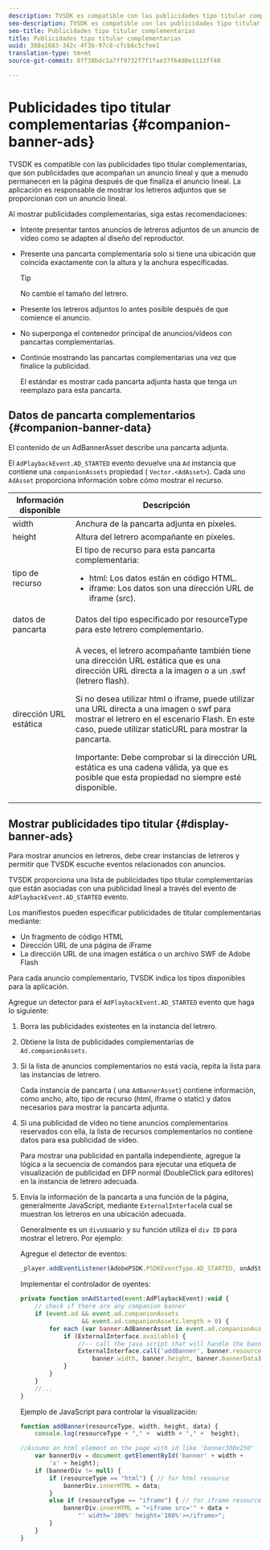 ```yaml
---
description: TVSDK es compatible con las publicidades tipo titular complementarias, que son publicidades que acompañan un anuncio lineal y que a menudo permanecen en la página después de que finaliza el anuncio lineal. La aplicación es responsable de mostrar los letreros adjuntos que se proporcionan con un anuncio lineal.
seo-description: TVSDK es compatible con las publicidades tipo titular complementarias, que son publicidades que acompañan un anuncio lineal y que a menudo permanecen en la página después de que finaliza el anuncio lineal. La aplicación es responsable de mostrar los letreros adjuntos que se proporcionan con un anuncio lineal.
seo-title: Publicidades tipo titular complementarias
title: Publicidades tipo titular complementarias
uuid: 388a1683-342c-4f3b-97c8-cfcb6c5cfee1
translation-type: tm+mt
source-git-commit: 8ff38bdc1a7ff9732f7f1fae37f64d0e1113ff40

---
```



# Publicidades tipo titular complementarias {#companion-banner-ads}

TVSDK es compatible con las publicidades tipo titular complementarias, que son publicidades que acompañan un anuncio lineal y que a menudo permanecen en la página después de que finaliza el anuncio lineal. La aplicación es responsable de mostrar los letreros adjuntos que se proporcionan con un anuncio lineal.

Al mostrar publicidades complementarias, siga estas recomendaciones:

* Intente presentar tantos anuncios de letreros adjuntos de un anuncio de vídeo como se adapten al diseño del reproductor.
* Presente una pancarta complementaria solo si tiene una ubicación que coincida exactamente con la altura y la anchura especificadas.

   >[!TIP]
   >
   >No cambie el tamaño del letrero.

* Presente los letreros adjuntos lo antes posible después de que comience el anuncio.
* No superponga el contenedor principal de anuncios/vídeos con pancartas complementarias.
* Continúe mostrando las pancartas complementarias una vez que finalice la publicidad.

   El estándar es mostrar cada pancarta adjunta hasta que tenga un reemplazo para esta pancarta.

## Datos de pancarta complementarios {#companion-banner-data}

El contenido de un AdBannerAsset describe una pancarta adjunta.

<!--<a id="section_D730B4FD6FD749E9860B6A07FC110552"></a>-->

El `AdPlaybackEvent.AD_STARTED` evento devuelve una `Ad` instancia que contiene una `companionAssets` propiedad ( `Vector.<AdAsset>`).
Cada uno `AdAsset` proporciona información sobre cómo mostrar el recurso.

<table id="table_760C885E2DCA4BE983CC57FDA7BD5B14"> 
 <thead> 
  <tr> 
   <th colname="col1" class="entry"> Información disponible </th> 
   <th colname="col2" class="entry"> Descripción </th> 
  </tr> 
 </thead>
 <tbody> 
  <tr> 
   <td colname="col1"> width </td> 
   <td colname="col2"> Anchura de la pancarta adjunta en píxeles. </td> 
  </tr> 
  <tr> 
   <td colname="col1"> height </td> 
   <td colname="col2"> Altura del letrero acompañante en píxeles. </td> 
  </tr> 
  <tr> 
   <td colname="col1"> tipo de recurso </td> 
   <td colname="col2">El tipo de recurso para esta pancarta complementaria: 
    <ul id="ul_A067787FE49E4B6095BE0AC1D447DBB3"> 
     <li id="li_02B7224C67004095B3F6E50FD21E507E">html: Los datos están en código HTML. </li> 
     <li id="li_5F37E14472424F808C6094F42009E676">iframe: Los datos son una dirección URL de iframe (src). </li> 
    </ul> </td> 
  </tr> 
  <tr> 
   <td colname="col1"> datos de pancarta </td> 
   <td colname="col2"> Datos del tipo especificado por <span class="codeph"> resourceType</span> para este letrero complementario. </td> 
  </tr> 
  <tr> 
   <td colname="col1"> dirección URL estática </td> 
   <td colname="col2"> <p>A veces, el letrero acompañante también tiene una dirección URL estática que es una dirección URL directa a la imagen o a un <span class="filepath"> .swf</span> (letrero flash). </p> <p>Si no desea utilizar html o iframe, puede utilizar una URL directa a una imagen o swf para mostrar el letrero en el escenario Flash. En este caso, puede utilizar staticURL para mostrar la pancarta. </p> <p>Importante:  Debe comprobar si la dirección URL estática es una cadena válida, ya que es posible que esta propiedad no siempre esté disponible. </p> </td> 
  </tr> 
 </tbody> 
</table>

## Mostrar publicidades tipo titular {#display-banner-ads}

Para mostrar anuncios en letreros, debe crear instancias de letreros y permitir que TVSDK escuche eventos relacionados con anuncios.

TVSDK proporciona una lista de publicidades tipo titular complementarias que están asociadas con una publicidad lineal a través del evento de `AdPlaybackEvent.AD_STARTED` evento.

Los manifiestos pueden especificar publicidades de titular complementarias mediante:

* Un fragmento de código HTML
* Dirección URL de una página de iFrame
* La dirección URL de una imagen estática o un archivo SWF de Adobe Flash

Para cada anuncio complementario, TVSDK indica los tipos disponibles para la aplicación.

Agregue un detector para el `AdPlaybackEvent.AD_STARTED` evento que haga lo siguiente:

1. Borra las publicidades existentes en la instancia del letrero.

1. Obtiene la lista de publicidades complementarias de `Ad.companionAssets`.

1. Si la lista de anuncios complementarios no está vacía, repita la lista para las instancias de letrero.

   Cada instancia de pancarta ( una `AdBannerAsset`) contiene información, como ancho, alto, tipo de recurso (html, iframe o static) y datos necesarios para mostrar la pancarta adjunta.

1. Si una publicidad de vídeo no tiene anuncios complementarios reservados con ella, la lista de recursos complementarios no contiene datos para esa publicidad de vídeo.

   Para mostrar una publicidad en pantalla independiente, agregue la lógica a la secuencia de comandos para ejecutar una etiqueta de visualización de publicidad en DFP normal (DoubleClick para editores) en la instancia de letrero adecuada.

1. Envía la información de la pancarta a una función de la página, generalmente JavaScript, mediante `ExternalInterface`la cual se muestran los letreros en una ubicación adecuada.

   Generalmente es un `div`usuario y su función utiliza el `div ID` para mostrar el letrero. Por ejemplo:

   Agregue el detector de eventos:

   ```js
   _player.addEventListener(AdobePSDK.PSDKEventType.AD_STARTED, onAdStarted);
   ```

   Implementar el controlador de oyentes:

   ```js
   private function onAdStarted(event:AdPlaybackEvent):void { 
       // check if there are any companion banner 
       if (event.ad && event.ad.companionAssets  
                    && event.ad.companionAssets.length > 0) { 
           for each (var banner:AdBannerAsset in event.ad.companionAssets) { 
               if (ExternalInterface.available) { 
                   //-- call the java script that will handle the banner display. 
                   ExternalInterface.call('addBanner', banner.resourceType,  
                       banner.width, banner.height, banner.bannerData); 
               } 
           } 
       }  
       //...        
   }
   ```

   Ejemplo de JavaScript para controlar la visualización:

   ```js
   function addBanner(resourceType, width, height, data) { 
       console.log(resourceType + "," +  width + "," +  height); 
   
   //Assume an html element on the page with id like 'banner300x250' 
       var bannerDiv = document.getElementById('banner' + width +  
           'x' + height);  
       if (bannerDiv != null) { 
           if (resourceType == "html") { // for html resource 
               bannerDiv.innerHTML = data; 
           } 
           else if (resourceType == "iframe") { // for iframe resource 
               bannerDiv.innerHTML = "<iframe src='" + data +  
                   "' width='100%' height='100%'></iframe>"; 
           } 
       } 
   }
   ```
